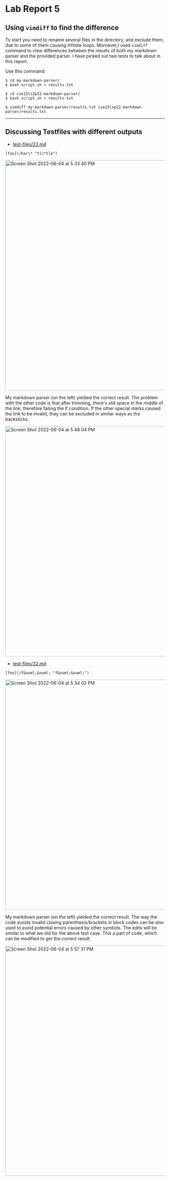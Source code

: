 # Lab Report 5

## Using ```vimdiff``` to find the difference

To start you need to rename several files in the directory, and exclude them, due to some of them causing infinite loops. Moroever,I used ```vimdiff``` command to view differences between the results of both my markdown parser and the provided parser. I have picked out two tests to talk about in this report.

Use this command:
```
$ cd my-markdown-parser/
$ bash script.sh > results.txt

$ cd cse15ls2p22-markdown-parser/
$ bash script.sh > results.txt 

$ vimdiff my-markdown-parser/results.txt cse15lsp22-markdown-parser/results.txt
```
*********************************

## Discussing Testfiles with different outputs

* [test-files/22.md](https://github.com/nidhidhamnani/markdown-parser/blob/main/test-files/22.md)

```
[foo](/bar\* "ti\*tle")
```

<img width="725" alt="Screen Shot 2022-06-04 at 5 33 40 PM" src="https://user-images.githubusercontent.com/103089880/172030101-7cc0256d-1841-4268-9338-69c250467c15.png">

My markdown parser (on the left) yielded the correct result. The problem with the other code is that after trimming, there's still space in the middle of the link, therefore failing the if condition. If the other special marks caused the link to be invalid, they can be excluded in similar ways as the backsticks.

<img width="725" alt="Screen Shot 2022-06-04 at 5 48 04 PM" src="https://user-images.githubusercontent.com/103089880/172030307-97c25b08-aedb-4d08-bdb5-819bca6a63a9.png">



* [test-files/32.md](https://github.com/nidhidhamnani/markdown-parser/blob/main/test-files/32.md)

```
[foo](/f&ouml;&ouml; "f&ouml;&ouml;")
```


<img width="725" alt="Screen Shot 2022-06-04 at 5 34 02 PM" src="https://user-images.githubusercontent.com/103089880/172030351-9fbc286c-ae2e-4aa1-a86c-10c4e8256b7d.png">

My markdown parser (on the left) yielded the correct result. The way the code avoids invalid closing parenthesis/brackets in block codes can be also used to avoid potential errors caused by other symbols. The edits will be similar to what we did for the above test case. This a part of code, which can be modified to get the correct result.

<img width="725" alt="Screen Shot 2022-06-04 at 5 57 31 PM" src="https://user-images.githubusercontent.com/103089880/172030483-d7d8e490-d23d-4d22-86ee-47279f07685b.png">


